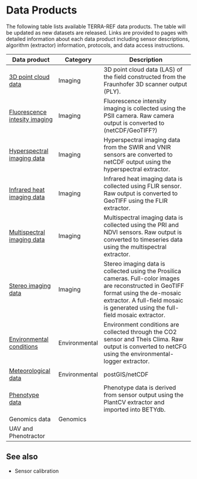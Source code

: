 # Data Products

The following table lists available TERRA-REF data products. The table will be updated as new datasets are released.  Links are provided to pages with detailed information about each data product including sensor descriptions, algorithm \(extractor\) information, protocols, and data access instructions.

| Data product | Category | Description |
| --- | --- | --- |
| [3D point cloud data](/products/point-cloud-data.md) | Imaging | 3D point cloud data \(LAS\) of the field constructed from the Fraunhofer 3D scanner output \(PLY\). |
| [Fluorescence intesity imaging](/user/fluorescence-intensity-imaging.md) | Imaging | Fluorescence intensity imaging is collected using the PSII camera. Raw camera output is converted to \(netCDF\/GeoTIFF?\) |
| [Hyperspectral imaging data](/user/hyperspectral-imaging-data.md) | Imaging | Hyperspectral imaging data from the SWIR and VNIR sensors are converted to netCDF output using the hyperspectral extractor. |
| [Infrared heat imaging data](/user/infrared-heat-imaging-data.md) | Imaging | Infrared heat imaging data is collected using FLIR sensor. Raw output is converted to GeoTIFF using the FLIR extractor. |
| [Multispectral imaging data](/user/multispectral-imaging-data.md) | Imaging | Multispectral imaging data is collected using the PRI and NDVI sensors. Raw output is converted to timeseries data using the multispectral extractor. |
| [Stereo imaging data](/user/stereo-imaging-data.md) | Imaging | Stereo imaging data is collected using the Prosilica cameras. Full-color images are reconstructed in GeoTIFF format using the de-mosaic extractor. A full-field mosaic is generated using the full-field mosaic extractor. |
| [Environmental conditions](/user/environmental-conditions.md) | Environmental | Environment conditions are collected through the CO2 sensor and Theis Clima. Raw output is converted to netCFG using the environmental-logger extractor. |
| [Meteorological data](/meteorological-data.md) | Environmental | postGIS\/netCDF |
| [Phenotype data](/trait-data.md) |  | Phenotype data is derived from sensor output using the PlantCV extractor and imported into BETYdb. |
| Genomics data | Genomics |  |
| UAV and Phenotractor |  |  |

## See also

* Sensor calibration

